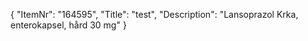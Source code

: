 {
  "ItemNr": "164595",
  "Title": "test",
  "Description": "Lansoprazol Krka, enterokapsel, hård 30 mg"
}